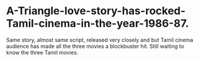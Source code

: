 # A-Triangle-love-story-has-rocked-Tamil-cinema-in-the-year-1986-87.
Same story, almost same script, released very closely and but Tamil cinema audience has made all the three movies a blockbuster hit. Still waiting to know the three Tamil movies.
